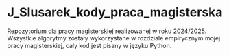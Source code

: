 # J_Slusarek_kody_praca_magisterska
Repozytorium dla pracy magisterskiej realizowanej w roku 2024/2025. Wszystkie algorytmy zostały wykorzystane w rozdziale empirycznym mojej pracy magisterskiej, cały kod jest pisany w języku Python. 
